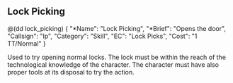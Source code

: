 ## Lock Picking

@(dd lock_picking)
{ 
  "*Name": "Lock Picking",
  "*Brief": "Opens the door",
  "Callsign": "lp",
  "Category": "Skill",
  "EC": "Lock Picks",
  "Cost": "1 TT/Normal"
}

Used to try opening normal locks. The lock must be within the 
reach of the technological knowledge of the character. 
The character must have also proper tools at its disposal
to try the action.

